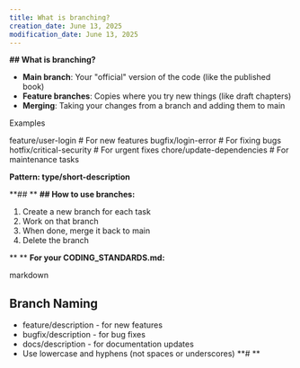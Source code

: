 ```yaml
---
title: What is branching?
creation_date: June 13, 2025
modification_date: June 13, 2025
---
```



**## What is branching?**
* **Main branch**: Your "official" version of the code (like the published book)
* **Feature branches**: Copies where you try new things (like draft chapters)
* **Merging**: Taking your changes from a branch and adding them to main

Examples

feature/user-login          # For new features
bugfix/login-error         # For fixing bugs  
hotfix/critical-security   # For urgent fixes
chore/update-dependencies  # For maintenance tasks

**Pattern: type/short-description**

**## 
**
**## How to use branches:**
1. Create a new branch for each task
2. Work on that branch
3. When done, merge it back to main
4. Delete the branch

**
**
**For your CODING_STANDARDS.md:**

markdown
## Branch Naming
- feature/description - for new features
- bugfix/description - for bug fixes
- docs/description - for documentation updates
- Use lowercase and hyphens (not spaces or underscores)
**# 
**
